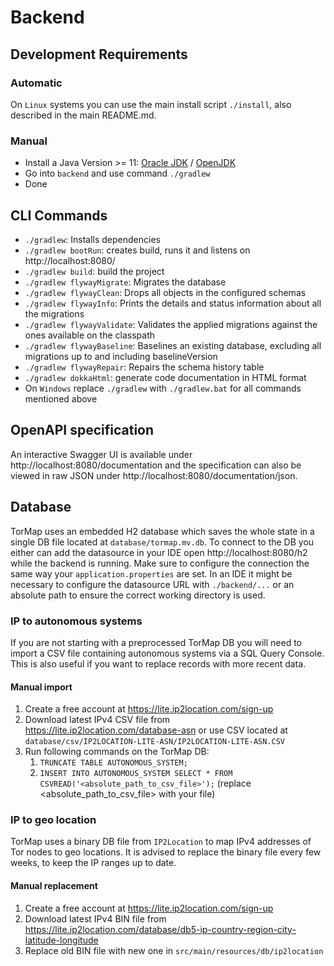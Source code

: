 # Backend

## Development Requirements

### Automatic

On `Linux` systems you can use the main install script `./install`, also described in the main README.md.

### Manual

- Install a Java Version >= 11: [Oracle JDK](https://www.oracle.com/java/technologies/javase-downloads.html)
  / [OpenJDK](https://openjdk.java.net/install/index.html)
- Go into `backend` and use command `./gradlew`
- Done

## CLI Commands

- `./gradlew`: Installs dependencies
- `./gradlew bootRun`:  creates build, runs it and listens on http://localhost:8080/
- `./gradlew build`: build the project
- `./gradlew flywayMigrate`: Migrates the database
- `./gradlew flywayClean`: Drops all objects in the configured schemas
- `./gradlew flywayInfo`: Prints the details and status information about all the migrations
- `./gradlew flywayValidate`: Validates the applied migrations against the ones available on the classpath
- `./gradlew flywayBaseline`: Baselines an existing database, excluding all migrations up to and including baselineVersion
- `./gradlew flywayRepair`: Repairs the schema history table
- `./gradlew dokkaHtml`: generate code documentation in HTML format
- On `Windows` replace `./gradlew` with `./gradlew.bat` for all commands mentioned above

## OpenAPI specification
An interactive Swagger UI is available under http://localhost:8080/documentation and the specification can also be viewed in raw JSON under http://localhost:8080/documentation/json.

## Database
TorMap uses an embedded H2 database which saves the whole state in a single DB file located at `database/tormap.mv.db`. To connect to the DB you either can add the datasource in your IDE open http://localhost:8080/h2 while the backend is running. Make sure to configure the connection the same way your `application.properties` are set. In an IDE it might be necessary to configure the datasource URL with `./backend/...` or an absolute path to ensure the correct working directory is used.

### IP to autonomous systems
If you are not starting with a preprocessed TorMap DB you will need to import a CSV file containing autonomous systems via a SQL Query Console. This is also useful if you want to replace records with more recent data.

#### Manual import
1. Create a free account at https://lite.ip2location.com/sign-up
2. Download latest IPv4 CSV file from https://lite.ip2location.com/database-asn or use CSV located at `database/csv/IP2LOCATION-LITE-ASN/IP2LOCATION-LITE-ASN.CSV`
4. Run following commands on the TorMap DB:
   1. `TRUNCATE TABLE AUTONOMOUS_SYSTEM;`
   2. `INSERT INTO AUTONOMOUS_SYSTEM SELECT * FROM CSVREAD('<absolute_path_to_csv_file>');` (replace <absolute_path_to_csv_file> with your file)

### IP to geo location

TorMap uses a binary DB file from `IP2Location` to map IPv4 addresses of Tor nodes to geo locations. It is advised to replace the binary file every few weeks, to keep the IP ranges up to date.

#### Manual replacement
1. Create a free account at https://lite.ip2location.com/sign-up
2. Download latest IPv4 BIN file from https://lite.ip2location.com/database/db5-ip-country-region-city-latitude-longitude
3. Replace old BIN file with new one in `src/main/resources/db/ip2location`

